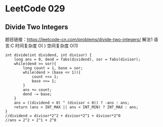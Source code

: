 # LeetCode 029
## Divide Two Integers
题目链接：https://leetcode-cn.com/problems/divide-two-integers/
解法1 语言:C 时间复杂度 O( ) 空间复杂度 O(1)
```
int divide(int dividend, int divisor) {
    long ans = 0, dend = fabs(dividend), sor = fabs(divisor);
    while(dend >= sor){
        long count = 1, base = sor;
        while(dend > (base << 1)){
            count <<= 1;
            base <<= 1;
        }
        ans += count;
        dend -= base;
    }
    ans = ((dividend < 0) ^ (divisor < 0)) ? -ans : ans;
    return (ans > INT_MAX || ans < INT_MIN) ? INT_MAX : ans;
}
//dividend = divisor*2^2 + divisor*2^1 + divisor*2^0
//ans = 2^2 + 2^1 + 2^0
```